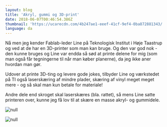 ```yaml
---
layout: blog
title: 'Akryl, gummi og 3D-print'
date: 2018-06-07T00:46:54.386Z
thumbnail: 'https://ucarecdn.com/4b247ae1-eeef-41cf-9ef4-0ba872881343/'
language: da
---
```


Nå men jeg kender Fablab-leder Line på Teknologisk Institut i Høje Taastrup og ved at de har en 3D-printer som man kan bruge. Og den var god nok - den kunne bruges og Line var endda så sød at printe delene for mig (som man også får tegningerne til når man køber planerne), da jeg ikke aner hvordan man gør. 

Udover at printe 3D-ting og levere gode jokes, tilbyder Line og værkstedet på TI også laserskæring af mindre plader, skæring af vinyl meget meget mere - og så skal man kun betale for materiale!

Andre dele end skroget skal laserskæres (bla. rattet), så mens Line satte printeren over, kunne jeg få lov til at skære en masse akryl- og gummidele.

![null](https://ucarecdn.com/aebb14b4-07c1-49ad-982f-38ff3d188f4b/)

![null](https://ucarecdn.com/4b247ae1-eeef-41cf-9ef4-0ba872881343/)
